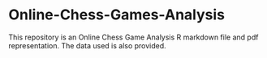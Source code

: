 # Online-Chess-Games-Analysis

This repository is an Online Chess Game Analysis R markdown file and pdf representation. The data used is also provided.
